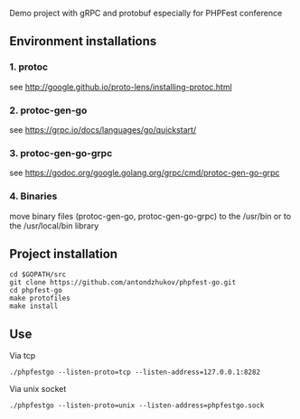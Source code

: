 Demo project with gRPC and protobuf especially for PHPFest conference

## Environment installations

### 1. protoc

see http://google.github.io/proto-lens/installing-protoc.html

### 2. protoc-gen-go

see https://grpc.io/docs/languages/go/quickstart/

### 3. protoc-gen-go-grpc

see https://godoc.org/google.golang.org/grpc/cmd/protoc-gen-go-grpc

### 4. Binaries

move binary files (protoc-gen-go, protoc-gen-go-grpc) to the /usr/bin or to the /usr/local/bin library 

## Project installation

```
cd $GOPATH/src
git clone https://github.com/antondzhukov/phpfest-go.git
cd phpfest-go
make protofiles
make install
```

## Use

Via tcp
```
./phpfestgo --listen-proto=tcp --listen-address=127.0.0.1:8282
```

Via unix socket
```
./phpfestgo --listen-proto=unix --listen-address=phpfestgo.sock
```